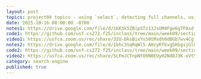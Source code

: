 ```yaml
---
layout: post
topics: project04 topics - using `select`, detecting full channels, using `html/template`
date: 2025-10-16 08:00:00 -0700
notes1: https://drive.google.com/file/d/1kK3k5ZBipSTz13JsUM4Fge6g7PAxdfih/view?usp=sharing
code1: https://github.com/usf-cs272-f25/inclass/tree/main/week09/section01
video1: https://usfca.zoom.us/rec/share/3IU-DksBixYs58tMxdh0dBGb7wv4CgjiYvvg2gUkzP9viWjwoNk_ajJhA9TkMN2E.dwXXzsVN54Ktb8dZ
notes2: https://drive.google.com/file/d/1bhc3SqRqWl5-AHzyRfEvgSHSgijGlG2w/view?usp=sharing
code2: https://github.com/usf-cs272-f25/inclass/tree/main/week09/section02
video2: https://usfca.zoom.us/rec/share/5LFmJCTnpNtO0N0EUyH2Nd8J3K-oVtSAbWBq8Q2x7B7JeO38eXT2ejzoIZA3OQR9.tBS8gWmTXY61JR9b
category: search-engine
published: true
---
```

